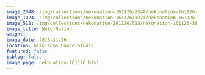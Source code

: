 ```yaml
---
image_2048: /img/collections/nekonation-161126/2048/nekonation-161126-38.jpg
image_1024: /img/collections/nekonation-161126/1024/nekonation-161126-38.jpg
image_512: /img/collections/nekonation-161126/512/nekonation-161126-38.jpg
image_title: Neko Nation
weight: 
image_date: 2016-11-26
location: Gilkisons Dance Studio
featured: false
isblog: false
image_page: nekonation-161126.html
---
```

